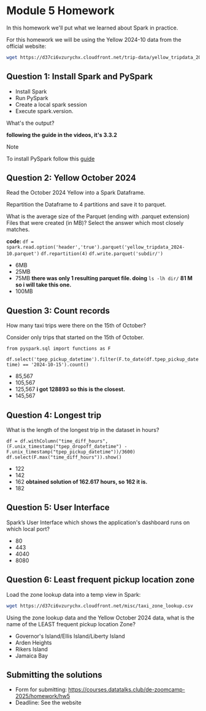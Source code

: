 # Module 5 Homework

In this homework we'll put what we learned about Spark in practice.

For this homework we will be using the Yellow 2024-10 data from the official website: 

```bash
wget https://d37ci6vzurychx.cloudfront.net/trip-data/yellow_tripdata_2024-10.parquet
```


## Question 1: Install Spark and PySpark

- Install Spark
- Run PySpark
- Create a local spark session
- Execute spark.version.

What's the output?

**following the guide in the videos, it's 3.3.2**

> [!NOTE]
> To install PySpark follow this [guide](https://github.com/DataTalksClub/data-engineering-zoomcamp/blob/main/05-batch/setup/pyspark.md)


## Question 2: Yellow October 2024

Read the October 2024 Yellow into a Spark Dataframe.

Repartition the Dataframe to 4 partitions and save it to parquet.

What is the average size of the Parquet (ending with .parquet extension) Files that were created (in MB)? Select the answer which most closely matches.

**code:**
`df = spark.read.option('header','true').parquet('yellow_tripdata_2024-10.parquet')`
`df.repartition(4)`
`df.write.parquet('subdir/')`

- 6MB
- 25MB
- 75MB **there was only 1 resulting parquet file. doing** `ls -lh dir/` **81 M so i will take this one.**
- 100MB 


## Question 3: Count records 

How many taxi trips were there on the 15th of October?

Consider only trips that started on the 15th of October.

`from pyspark.sql import functions as F`

`df.select('tpep_pickup_datetime').filter(F.to_date(df.tpep_pickup_datetime) == '2024-10-15').count()`

- 85,567
- 105,567
- 125,567 **i got 128893 so this is the closest.**
- 145,567


## Question 4: Longest trip

What is the length of the longest trip in the dataset in hours?

`df = df.withColumn("time_diff_hours", (F.unix_timestamp("tpep_dropoff_datetime") - F.unix_timestamp("tpep_pickup_datetime"))/3600)`
`df.select(F.max("time_diff_hours")).show()`

- 122
- 142
- 162 **obtained solution of 162.617 hours, so 162 it is.**
- 182


## Question 5: User Interface

Spark’s User Interface which shows the application's dashboard runs on which local port?

- 80
- 443
- 4040
- 8080



## Question 6: Least frequent pickup location zone

Load the zone lookup data into a temp view in Spark:

```bash
wget https://d37ci6vzurychx.cloudfront.net/misc/taxi_zone_lookup.csv
```

Using the zone lookup data and the Yellow October 2024 data, what is the name of the LEAST frequent pickup location Zone?

- Governor's Island/Ellis Island/Liberty Island
- Arden Heights
- Rikers Island
- Jamaica Bay


## Submitting the solutions

- Form for submitting: https://courses.datatalks.club/de-zoomcamp-2025/homework/hw5
- Deadline: See the website
